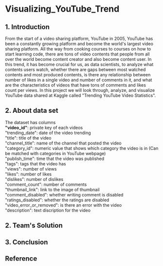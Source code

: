 # Visualizing_YouTube_Trend

## 1. Introduction
From the start of a video sharing platform, YouTube in 2005, YouTube has been a constantly growing platform and become the world's largest video sharing platform. All the way from cooking courses to courses on how to start learning code, there are tons of video contents that people from all over the world become content creator and also become content user. In this trend, it has become crucial for us, as data scientists, to analyze what contents users watch, whether there are gaps between most watched contents and most produced contents, is there any relationship between number of likes in a single video and number of comments in it, and what are the characteristics of videos that have tons of comments and likes count per views. In this project we will look through, analyze, and visualize YouTube data shared at Kaggle called "Trending YouTube Video Statistics".

## 2. About data set
The dataset has columns</br>
<b>"video_id"</b>: private key of each videos</br>
"trending_date": date of the video trending</br>
"title": title of the video</br>
"channel_title": name of the channel that posted the video</br>
"category_id": numeric value that shows which category the video is in (Can be matched with categories in YouTube webpage)</br>
"publish_time": time that the video was published</br>
"tags": tags that the video has</br>
"views": number of views</br>
"likes": number of likes</br>
"dislikes": number of dislikes</br>
"comment_count": number of comments</br>
"thumbnail_link": link to the image of thumbnail</br>
"comment_disabled": whether writing comment is disabled</br>
"ratings_disabled": whether the ratings are disabled</br>
"video_error_or_removed": is there an error with the video</br>
"description": text discription for the video</br>

## 2. Team's Solution

## 3. Conclusion

## Reference
